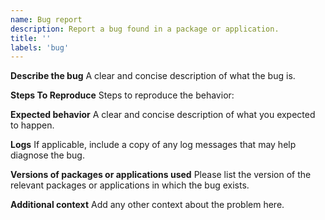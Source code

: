 ```yaml
---
name: Bug report
description: Report a bug found in a package or application.
title: ''
labels: 'bug'
---
```


**Describe the bug**
A clear and concise description of what the bug is.

**Steps To Reproduce**
Steps to reproduce the behavior:

**Expected behavior**
A clear and concise description of what you expected to happen.

**Logs**
If applicable, include a copy of any log messages that may help diagnose the bug.

**Versions of packages or applications used**
Please list the version of the relevant packages or applications in which the bug exists. 

**Additional context**
Add any other context about the problem here.
